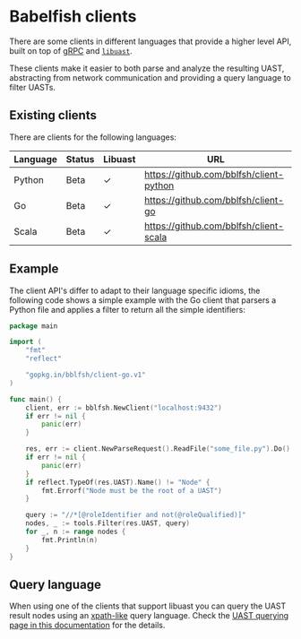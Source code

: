 # Babelfish clients

There are some clients in different languages that provide a higher level API,
built on top of [gRPC](https://grpc.io) and [`libuast`](https://github.com/bblfsh/libuast).

These clients make it easier to both parse and analyze the resulting UAST,
abstracting from network communication and providing a query language to
filter UASTs.

## Existing clients

There are clients for the following languages:

| Language | Status | Libuast | URL                                     |
| -------- | ------ | ------- | --------------------------------------- |
| Python   | Beta   | ✓       | https://github.com/bblfsh/client-python |
| Go       | Beta   | ✓       | https://github.com/bblfsh/client-go     |
| Scala    | Beta   | ✓       | https://github.com/bblfsh/client-scala  |

## Example

The client API's differ to adapt to their language specific idioms, the following
code shows a simple example with the Go client that parsers a Python file
and applies a filter to return all the simple identifiers:

```go
package main

import (
	"fmt"
	"reflect"

	"gopkg.in/bblfsh/client-go.v1"
)

func main() {
	client, err := bblfsh.NewClient("localhost:9432")
	if err != nil {
		panic(err)
	}

	res, err := client.NewParseRequest().ReadFile("some_file.py").Do()
	if err != nil {
		panic(err)
	}
	if reflect.TypeOf(res.UAST).Name() != "Node" {
		fmt.Errorf("Node must be the root of a UAST")
	}

	query := "//*[@roleIdentifier and not(@roleQualified)]"
	nodes, _ := tools.Filter(res.UAST, query)
	for _, n := range nodes {
		fmt.Println(n)
	}
}
```

## Query language

When using one of the clients that support libuast you can query the UAST result
nodes using an [xpath-like](https://www.w3.org/TR/xpath/) query language. Check
the [UAST querying page in this documentation](uast-querying.md) for the
details.
